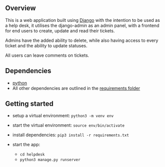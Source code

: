 ## Overview
This is a web application built using [Django](https://www.djangoproject.com/) with the intention to be used as a help desk, it utilises the django-admin as an admin panel, with a frontend for end users to create, update and read their tickets.

Admins have the added ability to delete, while also having access to every ticket and the ability to update statuses.

All users can leave comments on tickets.

## Dependencies
- [python](https://www.python.org/)
- All other dependencies are outlined in the [requirements folder](requirements.txt)

## Getting started
- setup a virtual environment: `python3 -m venv env`
- start the virtual environment: `source env/bin/activate`
- install dependencies: `pip3 install -r requirements.txt`

- start the app: 
    - `cd helpdesk`
    - `python3 manage.py runserver`